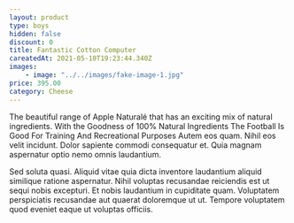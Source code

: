 ```yaml
---
layout: product
type: boys
hidden: false
discount: 0
title: Fantastic Cotton Computer
careatedAt: 2021-05-10T19:23:44.340Z
images:
    - image: "../../images/fake-image-1.jpg"
price: 395.00
category: Cheese
---
```

The beautiful range of Apple Naturalé that has an exciting mix of natural ingredients. With the Goodness of 100% Natural Ingredients
The Football Is Good For Training And Recreational Purposes
Autem eos quam. Nihil eos velit incidunt. Dolor sapiente commodi consequatur et. Quia magnam aspernatur optio nemo omnis laudantium.
 Sed soluta quasi. Aliquid vitae quia dicta inventore laudantium aliquid similique ratione aspernatur. Nihil voluptas recusandae reiciendis est ut sequi nobis excepturi. Et nobis laudantium in cupiditate quam. Voluptatem perspiciatis recusandae aut quaerat doloremque ut ut. Tempore voluptatem quod eveniet eaque ut voluptas officiis.
